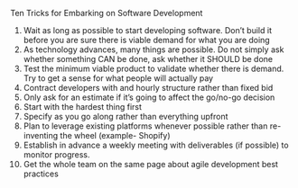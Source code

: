 Ten Tricks for Embarking on Software Development

1.	Wait as long as possible to start developing software. Don’t build it before you are sure there is viable demand for what you are doing
2.	As technology advances, many things are possible. Do not simply ask whether something CAN be done, ask whether it SHOULD be done
3.	Test the minimum viable product to validate whether there is demand. Try to get a sense for what people will actually pay 
4.	Contract developers with and hourly structure rather than fixed bid
5.	Only ask for an estimate if it’s going to affect the go/no-go decision
6.	Start with the hardest thing first
7.	Specify as you go along rather than everything upfront
8.	Plan to leverage existing platforms whenever possible rather than re-inventing the wheel (example- Shopify)
9.	Establish in advance a weekly meeting with deliverables (if possible) to monitor progress. 
10.	Get the whole team on the same page about agile development best practices
